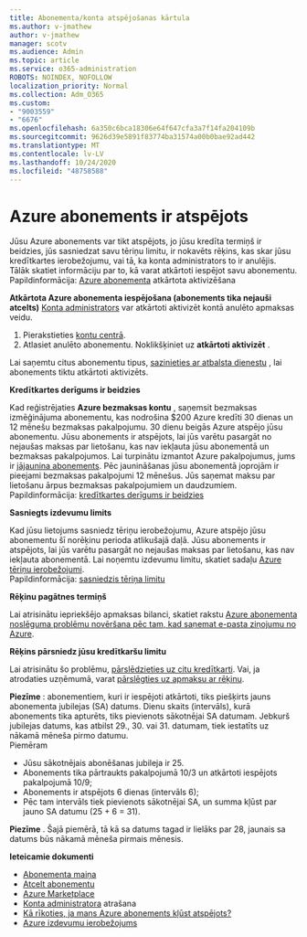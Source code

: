 ```yaml
---
title: Abonementa/konta atspējošanas kārtula
ms.author: v-jmathew
author: v-jmathew
manager: scotv
ms.audience: Admin
ms.topic: article
ms.service: o365-administration
ROBOTS: NOINDEX, NOFOLLOW
localization_priority: Normal
ms.collection: Adm_O365
ms.custom:
- "9003559"
- "6676"
ms.openlocfilehash: 6a350c6bca18306e64f647cfa3a7f14fa204109b
ms.sourcegitcommit: 9626d39e5891f83774ba31574a00b0bae92ad442
ms.translationtype: MT
ms.contentlocale: lv-LV
ms.lasthandoff: 10/24/2020
ms.locfileid: "48758588"
---
```

# <a name="azure-subscription-disabled"></a>Azure abonements ir atspējots

Jūsu Azure abonements var tikt atspējots, jo jūsu kredīta termiņš ir beidzies, jūs sasniedzat savu tēriņu limitu, ir nokavēts rēķins, kas skar jūsu kredītkartes ierobežojumu, vai tā, ka konta administrators to ir anulējis. Tālāk skatiet informāciju par to, kā varat atkārtoti iespējot savu abonementu. Papildinformācija: [Azure abonementa](https://docs.microsoft.com/azure/billing/billing-subscription-become-disable?WT.mc_id=Portal-Microsoft_Azure_Support) atkārtota aktivizēšana

**Atkārtota Azure abonementa iespējošana (abonements tika nejauši atcelts)** [Konta administrators](https://docs.microsoft.com/azure/billing/billing-subscription-transfer?WT.mc_id=Portal-Microsoft_Azure_Support#whoisaa) var atkārtoti aktivizēt kontā anulēto apmaksas veidu.

1. Pierakstieties [kontu centrā](https://account.windowsazure.com/Subscriptions).
2. Atlasiet anulēto abonementu. Noklikšķiniet uz **atkārtoti aktivizēt** .

Lai saņemtu citus abonementu tipus, [sazinieties ar atbalsta dienestu](https://portal.azure.com/?#blade/Microsoft_Azure_Support/HelpAndSupportBlade) , lai abonements tiktu atkārtoti aktivizēts.

**Kredītkartes derīgums ir beidzies**

Kad reģistrējaties **Azure bezmaksas kontu** , saņemsit bezmaksas izmēģinājuma abonementu, kas nodrošina $200 Azure kredīti 30 dienas un 12 mēnešu bezmaksas pakalpojumu. 30 dienu beigās Azure atspējo jūsu abonementu. Jūsu abonements ir atspējots, lai jūs varētu pasargāt no nejaušas maksas par lietošanu, kas nav iekļauta jūsu abonementā un bezmaksas pakalpojumos. Lai turpinātu izmantot Azure pakalpojumus, jums ir [jājaunina abonements](https://docs.microsoft.com/azure/billing/billing-upgrade-azure-subscription?WT.mc_id=Portal-Microsoft_Azure_Support). Pēc jaunināšanas jūsu abonementā joprojām ir pieejami bezmaksas pakalpojumi 12 mēnešus. Jūs saņemat maksu par lietošanu ārpus bezmaksas pakalpojumiem un daudzumiem.  
Papildinformācija: [kredītkartes derīgums ir beidzies](https://docs.microsoft.com/azure/billing/billing-subscription-become-disable?WT.mc_id=Portal-Microsoft_Azure_Support#your-credit-is-expired)

**Sasniegts izdevumu limits**

Kad jūsu lietojums sasniedz tēriņu ierobežojumu, Azure atspējo jūsu abonementu šī norēķinu perioda atlikušajā daļā. Jūsu abonements ir atspējots, lai jūs varētu pasargāt no nejaušas maksas par lietošanu, kas nav iekļauta abonementā. Lai noņemtu izdevumu limitu, skatiet sadaļu [Azure tēriņu ierobežojumi](https://docs.microsoft.com/azure/cost-management-billing/manage/spending-limit?WT.mc_id=Portal-Microsoft_Azure_Support).  
Papildinformācija: [sasniedzis tēriņa limitu](https://docs.microsoft.com/azure/cost-management-billing/manage/subscription-disabled?WT.mc_id=Portal-Microsoft_Azure_Support#you-reached-your-spending-limit)

**Rēķinu pagātnes termiņš**

Lai atrisinātu iepriekšējo apmaksas bilanci, skatiet rakstu [Azure abonementa noslēguma problēmu novēršana pēc tam, kad saņemat e-pasta ziņojumu no Azure](https://docs.microsoft.com/azure/billing/billing-azure-subscription-past-due-balance?WT.mc_id=Portal-Microsoft_Azure_Support).

**Rēķins pārsniedz jūsu kredītkaršu limitu**

Lai atrisinātu šo problēmu, [pārslēdzieties uz citu kredītkarti](https://docs.microsoft.com/azure/billing/billing-how-to-change-credit-card?WT.mc_id=Portal-Microsoft_Azure_Support). Vai, ja atrodaties uzņēmumā, varat [pārslēgties uz apmaksu ar rēķinu](https://docs.microsoft.com/azure/billing/billing-how-to-pay-by-invoice?WT.mc_id=Portal-Microsoft_Azure_Support).

**Piezīme** : abonementiem, kuri ir iespējoti atkārtoti, tiks piešķirts jauns abonementa jubilejas (SA) datums. Dienu skaits (intervāls), kurā abonements tika apturēts, tiks pievienots sākotnējai SA datumam. Jebkurš jubilejas datums, kas atbilst 29., 30. vai 31. datumam, tiek iestatīts uz nākamā mēneša pirmo datumu.  
Piemēram

- Jūsu sākotnējais abonēšanas jubileja ir 25.
- Abonements tika pārtraukts pakalpojumā 10/3 un atkārtoti iespējots pakalpojumā 10/9;
- Abonements ir atspējots 6 dienas (intervāls 6);
- Pēc tam intervāls tiek pievienots sākotnējai SA, un summa kļūst par jauno SA datumu (25 + 6 = 31). 

**Piezīme** . Šajā piemērā, tā kā sa datums tagad ir lielāks par 28, jaunais sa datums būs nākamā mēneša pirmais mēnesis.

**Ieteicamie dokumenti**

- [Abonementa maiņa](https://docs.microsoft.com/azure/billing/billing-how-to-switch-azure-offer?WT.mc_id=Portal-Microsoft_Azure_Support)  
- [Atcelt abonementu](https://docs.microsoft.com/azure/billing/billing-how-to-cancel-azure-subscription?WT.mc_id=Portal-Microsoft_Azure_Support)  
- [Azure Marketplace](https://azuremarketplace.microsoft.com/marketplace/?source=datamarket)
- [Konta administratora](https://docs.microsoft.com/azure/billing/billing-subscription-transfer?WT.mc_id=Portal-Microsoft_Azure_Support#whoisaa) atrašana
- [Kā rīkoties, ja mans Azure abonements kļūst atspējots?](https://docs.microsoft.com/azure/billing/billing-subscription-become-disable/?WT.mc_id=Portal-Microsoft_Azure_Support)
- [Azure izdevumu ierobežojums](https://docs.microsoft.com/azure/cost-management-billing/manage/spending-limit?WT.mc_id=Portal-Microsoft_Azure_Support)
